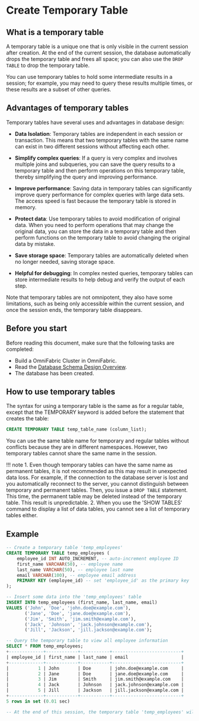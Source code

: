 # Create Temporary Table

## What is a temporary table

A temporary table is a unique one that is only visible in the current session after creation. At the end of the current session, the database automatically drops the temporary table and frees all space; you can also use the `DROP TABLE` to drop the temporary table.

You can use temporary tables to hold some intermediate results in a session; for example, you may need to query these results multiple times, or these results are a subset of other queries.

## Advantages of temporary tables

Temporary tables have several uses and advantages in database design:

- **Data Isolation**: Temporary tables are independent in each session or transaction. This means that two temporary tables with the same name can exist in two different sessions without affecting each other.

- **Simplify complex queries**: If a query is very complex and involves multiple joins and subqueries, you can save the query results to a temporary table and then perform operations on this temporary table, thereby simplifying the query and improving performance.

- **Improve performance**: Saving data in temporary tables can significantly improve query performance for complex queries with large data sets. The access speed is fast because the temporary table is stored in memory.

- **Protect data**: Use temporary tables to avoid modification of original data. When you need to perform operations that may change the original data, you can store the data in a temporary table and then perform functions on the temporary table to avoid changing the original data by mistake.

- **Save storage space**: Temporary tables are automatically deleted when no longer needed, saving storage space.

- **Helpful for debugging**: In complex nested queries, temporary tables can store intermediate results to help debug and verify the output of each step.

Note that temporary tables are not omnipotent, they also have some limitations, such as being only accessible within the current session, and once the session ends, the temporary table disappears.

## Before you start

Before reading this document, make sure that the following tasks are completed:

- Build a OmniFabric Cluster in OmniFabric.
- Read the [Database Schema Design Overview](overview.md).
- The database has been created.

## How to use temporary tables

The syntax for using a temporary table is the same as for a regular table, except that the TEMPORARY keyword is added before the statement that creates the table:

```sql
CREATE TEMPORARY TABLE temp_table_name (column_list);
```

You can use the same table name for temporary and regular tables without conflicts because they are in different namespaces. However, two temporary tables cannot share the same name in the session.

!!! note
    1. Even though temporary tables can have the same name as permanent tables, it is not recommended as this may result in unexpected data loss. For example, if the connection to the database server is lost and you automatically reconnect to the server, you cannot distinguish between temporary and permanent tables. Then, you issue a `DROP TABLE` statement. This time, the permanent table may be deleted instead of the temporary table. This result is unpredictable.
    2. When you use the 'SHOW TABLES' command to display a list of data tables, you cannot see a list of temporary tables either.

## Example

```sql
-- Create a temporary table 'temp_employees'
CREATE TEMPORARY TABLE temp_employees (
    employee_id INT AUTO_INCREMENT, -- auto-increment employee ID
    first_name VARCHAR(50), -- employee name
    last_name VARCHAR(50), -- employee last name
    email VARCHAR(100), -- employee email address
    PRIMARY KEY (employee_id) -- set 'employee_id' as the primary key
);

-- Insert some data into the 'temp_employees' table
INSERT INTO temp_employees (first_name, last_name, email)
VALUES ('John', 'Doe', 'john.doe@example.com'),
       ('Jane', 'Doe', 'jane.doe@example.com'),
       ('Jim', 'Smith', 'jim.smith@example.com'),
       ('Jack', 'Johnson', 'jack.johnson@example.com'),
       ('Jill', 'Jackson', 'jill.jackson@example.com');

-- Query the temporary table to view all employee information
SELECT * FROM temp_employees;
+-------------+------------+-----------+--------------------------+
| employee_id | first_name | last_name | email                    |
+-------------+------------+-----------+--------------------------+
|           1 | John       | Doe       | john.doe@example.com     |
|           2 | Jane       | Doe       | jane.doe@example.com     |
|           3 | Jim        | Smith     | jim.smith@example.com    |
|           4 | Jack       | Johnson   | jack.johnson@example.com |
|           5 | Jill       | Jackson   | jill.jackson@example.com |
+-------------+------------+-----------+--------------------------+
5 rows in set (0.01 sec)

-- At the end of this session, the temporary table 'temp_employees' will be dropped automatically
```
